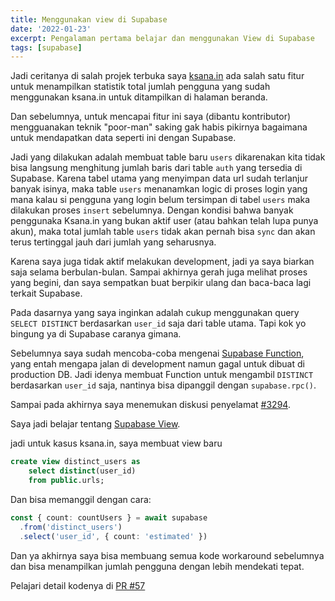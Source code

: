 ```yaml
---
title: Menggunakan view di Supabase
date: '2022-01-23'
excerpt: Pengalaman pertama belajar dan menggunakan View di Supabase
tags: [supabase]
---
```


Jadi ceritanya di salah projek terbuka saya [ksana.in](https://github.com/mazipan/ksana.in) ada salah satu fitur untuk menampilkan statistik total jumlah pengguna yang sudah menggunakan ksana.in untuk ditampilkan di halaman beranda.

Dan sebelumnya, untuk mencapai fitur ini saya (dibantu kontributor) mengguanakan teknik "poor-man" saking gak habis pikirnya bagaimana untuk mendapatkan data seperti ini dengan Supabase.

Jadi yang dilakukan adalah membuat table baru `users` dikarenakan kita tidak bisa langsung menghitung jumlah baris dari table `auth` yang tersedia di Supabase. Karena tabel utama yang menyimpan data url sudah terlanjur banyak isinya, maka table `users` menanamkan logic di proses login yang mana kalau si pengguna yang login belum tersimpan di tabel `users` maka dilakukan proses `insert` sebelumnya. Dengan kondisi bahwa banyak penggunaka Ksana.in yang bukan aktif user (atau bahkan telah lupa punya akun), maka total jumlah table `users` tidak akan pernah bisa `sync` dan akan terus tertinggal jauh dari jumlah yang seharusnya.

Karena saya juga tidak aktif melakukan development, jadi ya saya biarkan saja selama berbulan-bulan.
Sampai akhirnya gerah juga melihat proses yang begini, dan saya sempatkan buat berpikir ulang dan baca-baca lagi terkait Supabase.

Pada dasarnya yang saya inginkan adalah cukup menggunakan query `SELECT DISTINCT` berdasarkan `user_id` saja dari table utama. Tapi kok yo bingung ya di Supabase caranya gimana.

Sebelumnya saya sudah mencoba-coba mengenai [Supabase Function](https://supabase.com/docs/guides/database/functions), yang entah mengapa jalan di development namun gagal untuk dibuat di production DB. Jadi idenya membuat Function untuk mengambil `DISTINCT` berdasarkan `user_id` saja, nantinya bisa dipanggil dengan `supabase.rpc()`.

Sampai pada akhirnya saya menemukan diskusi penyelamat [#3294](https://github.com/supabase/supabase/discussions/3294).

Saya jadi belajar tentang [Supabase View](https://supabase.com/blog/2020/11/18/postgresql-views).

jadi untuk kasus ksana.in, saya membuat view baru

```sql
create view distinct_users as
    select distinct(user_id)
    from public.urls;
```

Dan bisa memanggil dengan cara:

```ts
const { count: countUsers } = await supabase
  .from('distinct_users')
  .select('user_id', { count: 'estimated' })
```

Dan ya akhirnya saya bisa membuang semua kode workaround sebelumnya dan bisa menampilkan jumlah pengguna dengan lebih mendekati tepat.

Pelajari detail kodenya di [PR #57](https://github.com/mazipan/ksana.in/pull/57)